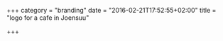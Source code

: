 +++
category = "branding"
date = "2016-02-21T17:52:55+02:00"
title = "logo for a cafe in Joensuu"

+++
